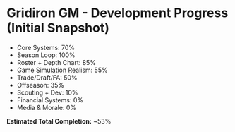 # Gridiron GM - Development Progress (Initial Snapshot)

- Core Systems: 70%
- Season Loop: 100%
- Roster + Depth Chart: 85%
- Game Simulation Realism: 55%
- Trade/Draft/FA: 50%
- Offseason: 35%
- Scouting + Dev: 10%
- Financial Systems: 0%
- Media & Morale: 0%

**Estimated Total Completion:** ~53%

